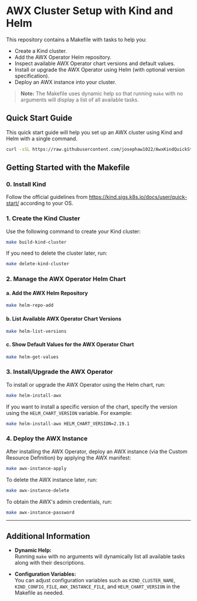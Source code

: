 # AWX Cluster Setup with Kind and Helm

This repository contains a Makefile with tasks to help you:

- Create a Kind cluster.
- Add the AWX Operator Helm repository.
- Inspect available AWX Operator chart versions and default values.
- Install or upgrade the AWX Operator using Helm (with optional version specification).
- Deploy an AWX instance into your cluster.

> **Note:** The Makefile uses dynamic help so that running `make` with no arguments will display a list of all available tasks.


## Quick Start Guide

This quick start guide will help you set up an AWX cluster using Kind and Helm with a single command.

```bash
curl -sSL https://raw.githubusercontent.com/josephaw1022/AwxKindQuickStart/main/quick-start.sh | bash
```

## Getting Started with the Makefile

### 0. Install Kind

Follow the official guidelines from https://kind.sigs.k8s.io/docs/user/quick-start/ according to your OS.

### 1. Create the Kind Cluster

Use the following command to create your Kind cluster:

```sh
make build-kind-cluster
```

If you need to delete the cluster later, run:

```sh
make delete-kind-cluster
```

### 2. Manage the AWX Operator Helm Chart

#### a. Add the AWX Helm Repository

```sh
make helm-repo-add
```

#### b. List Available AWX Operator Chart Versions

```sh
make helm-list-versions
```

#### c. Show Default Values for the AWX Operator Chart

```sh
make helm-get-values
```

### 3. Install/Upgrade the AWX Operator

To install or upgrade the AWX Operator using the Helm chart, run:

```sh
make helm-install-awx
```

If you want to install a specific version of the chart, specify the version using the `HELM_CHART_VERSION` variable. For example:

```sh
make helm-install-awx HELM_CHART_VERSION=2.19.1
```

### 4. Deploy the AWX Instance

After installing the AWX Operator, deploy an AWX instance (via the Custom Resource Definition) by applying the AWX manifest:

```sh
make awx-instance-apply
```

To delete the AWX instance later, run:

```sh
make awx-instance-delete
```

To obtain the AWX's admin credentials, run:

```sh
make awx-instance-password
```

---

## Additional Information

- **Dynamic Help:**  
  Running `make` with no arguments will dynamically list all available tasks along with their descriptions.

- **Configuration Variables:**  
  You can adjust configuration variables such as `KIND_CLUSTER_NAME`, `KIND_CONFIG_FILE`, `AWX_INSTANCE_FILE`, and `HELM_CHART_VERSION` in the Makefile as needed.
